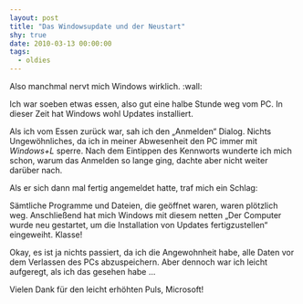 ```yaml
---
layout: post
title: "Das Windowsupdate und der Neustart"
shy: true
date: 2010-03-13 00:00:00
tags:
  - oldies
---
```


Also manchmal nervt mich Windows wirklich. :wall:

Ich war soeben etwas essen, also gut eine halbe Stunde weg vom PC. In dieser
Zeit hat Windows wohl Updates installiert.

Als ich vom Essen zurück war, sah ich den „Anmelden“ Dialog. Nichts
Ungewöhnliches, da ich in meiner Abwesenheit den PC immer mit *Windows+L*
sperre. Nach dem Eintippen des Kennworts wunderte ich mich schon, warum das
Anmelden so lange ging, dachte aber nicht weiter darüber nach.

Als er sich dann mal fertig angemeldet hatte, traf mich ein Schlag:

Sämtliche Programme und Dateien, die geöffnet waren, waren plötzlich weg.
Anschließend hat mich Windows mit diesem netten „Der Computer wurde neu
gestartet, um die Installation von Updates fertigzustellen“ eingeweiht. Klasse!

Okay, es ist ja nichts passiert, da ich die Angewohnheit habe, alle Daten vor
dem Verlassen des PCs abzuspeichern. Aber dennoch war ich leicht aufgeregt, als
ich das gesehen habe ...

Vielen Dank für den leicht erhöhten Puls, Microsoft!
